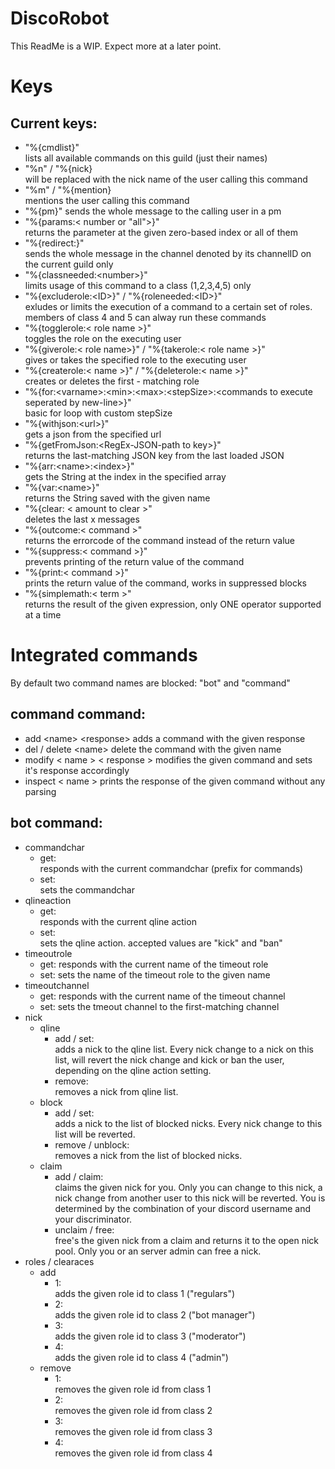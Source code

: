 # DiscoRobot
This ReadMe is a WIP. Expect more at a later point.

# Keys
## Current keys:
* "%{cmdlist}"  
  lists all available commands on this guild (just their names)
* "%n" / "%{nick}  
  will be replaced with the nick name of the user calling this command
* "%m" / "%{mention}  
 mentions the user calling this command
* "%{pm}"
  sends the whole message to the calling user in a pm
* "%{params:\< number or "all"\>}"  
  returns the parameter at the given zero-based index or all of them
* "%{redirect:<channelID>}"  
  sends the whole message in the channel denoted by its channelID on the current guild only
* "%{classneeded:\<number\>}"  
  limits usage of this command to a class (1,2,3,4,5) only
* "%{excluderole:\<ID\>}" / "%{roleneeded:\<ID\>}"  
  exludes or limits the execution of a command to a certain set of roles. members of class 4 and 5 can alway run these commands
* "%{togglerole:\< role name \>}"  
  toggles the role on the executing user
* "%{giverole:\< role name\>}" / "%{takerole:\< role name \>}"  
  gives or takes the specified role to the executing user
* "%{createrole:\< name \>}" / "%{deleterole:\< name \>}"  
  creates or deletes the first - matching role
* "%{for:\<varname\>:\<min\>:\<max\>:\<stepSize\>:\<commands to execute seperated by new-line\>}"   
  basic for loop with custom stepSize
* "%{withjson:\<url\>}"  
  gets a json from the specified url
* "%{getFromJson:\<RegEx-JSON-path to key\>}"   
   returns the last-matching JSON key from the last loaded JSON
* "%{arr:\<name\>:\<index\>}"   
  gets the String at the index in the specified array
* "%{var:\<name\>}"  
  returns the String saved with the given name
* "%{clear: \< amount to clear \>"  
  deletes the last x messages
* "%{outcome:\< command \>"  
  returns the errorcode of the command instead of the return value
* "%{suppress:\< command \>}"  
  prevents printing of the return value of the command
* "%{print:\< command \>}"  
  prints the return value of the command, works in suppressed blocks
* "%{simplemath:\< term \>"  
  returns the result of the given expression, only ONE operator supported at a time


# Integrated commands  
By default two command names are blocked: "bot" and "command"

## command command:
* add \<name\> \<response\>
  adds a command with the given response
* del / delete \<name\>
  delete the command with the given name
* modify \< name \> \< response \>
  modifies the given command and sets it's response accordingly
* inspect \< name \>
  prints the response of the given command without any parsing

## bot command:
* commandchar
  * get:  
    responds with the current commandchar (prefix for commands)
  * set:  
    sets the commandchar
* qlineaction
  * get:  
    responds with the current qline action
  * set:  
    sets the qline action. accepted values are "kick" and "ban"
* timeoutrole
  * get:
    responds with the current name of the timeout role
  * set:
    sets the name of the timeout role to the given name
* timeoutchannel
  * get:
    responds with the current name of the timeout channel
  * set:
    sets the tmeout channel to the first-matching channel
* nick
  * qline
    * add / set:  
      adds a nick to the qline list. Every nick change to a nick on this list, will revert the nick change and kick or ban the user, depending on the qline action setting.
    * remove:  
      removes a nick from qline list.
  * block
    * add / set:  
      adds a nick to the list of blocked nicks. Every nick change to this list will be reverted.
    * remove / unblock:  
      removes a nick from the list of blocked nicks.
  * claim
    * add / claim:  
      claims the given nick for you. Only you can change to this nick, a nick change from another user to this nick will be reverted. You is determined by the combination of your discord username and your discriminator.
    * unclaim / free:  
      free's the given nick from a claim and returns it to the open nick pool. Only you or an server admin can free a nick.
* roles / clearaces
  * add
    * 1:  
      adds the given role id to class 1 ("regulars")
    * 2:  
      adds the given role id to class 2 ("bot manager")
    * 3:  
      adds the given role id to class 3 ("moderator")
    * 4:  
      adds the given role id to class 4 ("admin")
  * remove 
    * 1:  
      removes the given role id from class 1
    * 2:  
      removes the given role id from class 2
    * 3:  
      removes the given role id from class 3
    * 4:  
      removes the given role id from class 4
      
